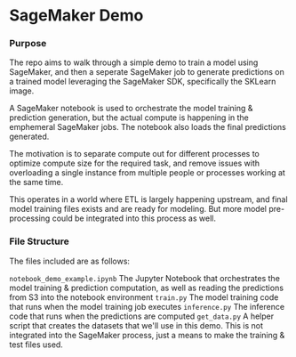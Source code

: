# SageMaker Demo

### Purpose

The repo aims to walk through a simple demo to train a model using SageMaker, and then a seperate SageMaker job to generate predictions on a trained model leveraging the SageMaker SDK, specifically the SKLearn image.

A SageMaker notebook is used to orchestrate the model training & prediction generation, but the actual compute is happening in the emphemeral SageMaker jobs. The notebook also loads the final predictions generated.

The motivation is to separate compute out for different processes to optimize compute size for the required task, and remove issues with overloading a single instance from multiple people or processes working at the same time.

This operates in a world where ETL is largely happening upstream, and final model training files exists and are ready for modeling. But more model pre-processing could be integrated into this process as well.

### File Structure

The files included are as follows:

`notebook_demo_example.ipynb` The Jupyter Notebook that orchestrates the model training & prediction computation, as well as reading the predictions from S3 into the notebook environment
`train.py` The model training code that runs when the model training job executes
`inference.py` The inference code that runs when the predictions are computed
`get_data.py` A helper script that creates the datasets that we'll use in this demo. This is not integrated into the SageMaker process, just a means to make the training & test files used.

